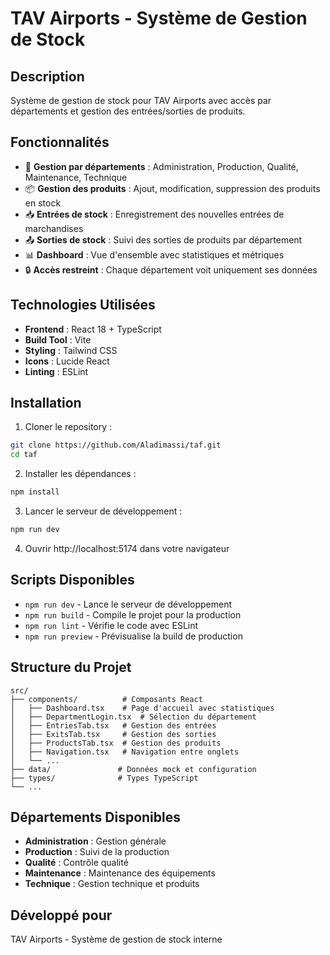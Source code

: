 # TAV Airports - Système de Gestion de Stock

## Description
Système de gestion de stock pour TAV Airports avec accès par départements et gestion des entrées/sorties de produits.

## Fonctionnalités
- 🏢 **Gestion par départements** : Administration, Production, Qualité, Maintenance, Technique
- 📦 **Gestion des produits** : Ajout, modification, suppression des produits en stock
- 📥 **Entrées de stock** : Enregistrement des nouvelles entrées de marchandises
- 📤 **Sorties de stock** : Suivi des sorties de produits par département
- 📊 **Dashboard** : Vue d'ensemble avec statistiques et métriques
- 🔒 **Accès restreint** : Chaque département voit uniquement ses données

## Technologies Utilisées
- **Frontend** : React 18 + TypeScript
- **Build Tool** : Vite
- **Styling** : Tailwind CSS
- **Icons** : Lucide React
- **Linting** : ESLint

## Installation

1. Cloner le repository :
```bash
git clone https://github.com/Aladimassi/taf.git
cd taf
```

2. Installer les dépendances :
```bash
npm install
```

3. Lancer le serveur de développement :
```bash
npm run dev
```

4. Ouvrir http://localhost:5174 dans votre navigateur

## Scripts Disponibles

- `npm run dev` - Lance le serveur de développement
- `npm run build` - Compile le projet pour la production
- `npm run lint` - Vérifie le code avec ESLint
- `npm run preview` - Prévisualise la build de production

## Structure du Projet

```
src/
├── components/          # Composants React
│   ├── Dashboard.tsx    # Page d'accueil avec statistiques
│   ├── DepartmentLogin.tsx  # Sélection du département
│   ├── EntriesTab.tsx   # Gestion des entrées
│   ├── ExitsTab.tsx     # Gestion des sorties
│   ├── ProductsTab.tsx  # Gestion des produits
│   ├── Navigation.tsx   # Navigation entre onglets
│   └── ...
├── data/               # Données mock et configuration
├── types/              # Types TypeScript
└── ...
```

## Départements Disponibles

- **Administration** : Gestion générale
- **Production** : Suivi de la production
- **Qualité** : Contrôle qualité
- **Maintenance** : Maintenance des équipements
- **Technique** : Gestion technique et produits

## Développé pour
TAV Airports - Système de gestion de stock interne
